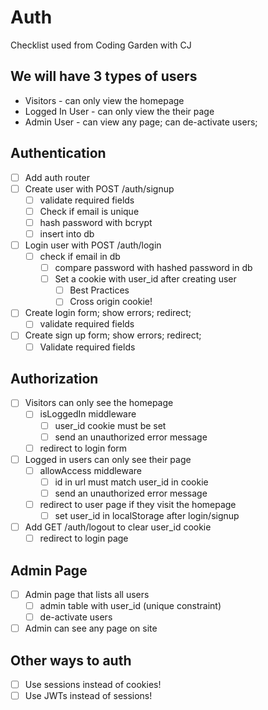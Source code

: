 # Auth

Checklist used from Coding Garden with CJ

## We will have 3 types of users

* Visitors - can only view the homepage
* Logged In User - can only view the their page
* Admin User - can view any page; can de-activate users;

## Authentication

* [ ] Add auth router
* [ ] Create user with POST /auth/signup
  * [ ] validate required fields
  * [ ] Check if email is unique
  * [ ] hash password with bcrypt
  * [ ] insert into db
* [ ] Login user with POST /auth/login
  * [ ] check if email in db
    * [ ] compare password with hashed password in db
    * [ ] Set a cookie with user_id after creating user
      * [ ] Best Practices
      * [ ] Cross origin cookie!
* [ ] Create login form; show errors; redirect;
  * [ ] validate required fields
* [ ] Create sign up form; show errors; redirect;
  * [ ] Validate required fields

## Authorization

* [ ] Visitors can only see the homepage
  * [ ] isLoggedIn middleware
    * [ ] user_id cookie must be set
    * [ ] send an unauthorized error message
  * [ ] redirect to login form
* [ ] Logged in users can only see their page
  * [ ] allowAccess middleware
    * [ ] id in url must match user_id in cookie
    * [ ] send an unauthorized error message
  * [ ] redirect to user page if they visit the homepage
    * [ ] set user_id in localStorage after login/signup
* [ ] Add GET /auth/logout to clear user_id cookie
  * [ ] redirect to login page

## Admin Page

* [ ] Admin page that lists all users
  * [ ] admin table with user_id (unique constraint)
  * [ ] de-activate users
* [ ] Admin can see any page on site

## Other ways to auth

* [ ] Use sessions instead of cookies!
* [ ] Use JWTs instead of sessions!
